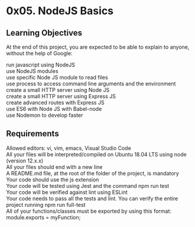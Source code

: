 # 0x05. NodeJS Basics

## Learning Objectives

At the end of this project, you are expected to be able to explain to anyone, without the help of Google:

run javascript using NodeJS  
use NodeJS modules  
use specific Node JS module to read files  
use process to access command line arguments and the environment  
create a small HTTP server using Node JS  
create a small HTTP server using Express JS  
create advanced routes with Express JS  
use ES6 with Node JS with Babel-node  
use Nodemon to develop faster  

## Requirements

Allowed editors: vi, vim, emacs, Visual Studio Code  
All your files will be interpreted/compiled on Ubuntu 18.04 LTS using node (version 12.x.x)  
All your files should end with a new line  
A README.md file, at the root of the folder of the project, is mandatory  
Your code should use the js extension  
Your code will be tested using Jest and the command npm run test  
Your code will be verified against lint using ESLint  
Your code needs to pass all the tests and lint. You can verify the entire project running npm run full-test  
All of your functions/classes must be exported by using this format: module.exports = myFunction;  
